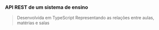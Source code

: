 
<h3>API REST de um sistema de ensino</h3>

> Desenvolvida em TypeScript
> Representando as relações entre aulas, matérias e salas
